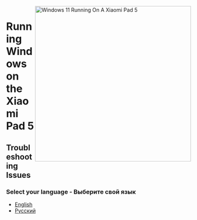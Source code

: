 <img align="right" src="https://raw.githubusercontent.com/erdilS/Port-Windows-11-Xiaomi-Pad-5/main/nabu.png" width="425" alt="Windows 11 Running On A Xiaomi Pad 5">

# Running Windows on the Xiaomi Pad 5

## Troubleshooting Issues

### Select your language - Выберите свой язык

- [English](English/troubleshooting-en.md)
- [Русский](Russian/troubleshooting-ru.md)

